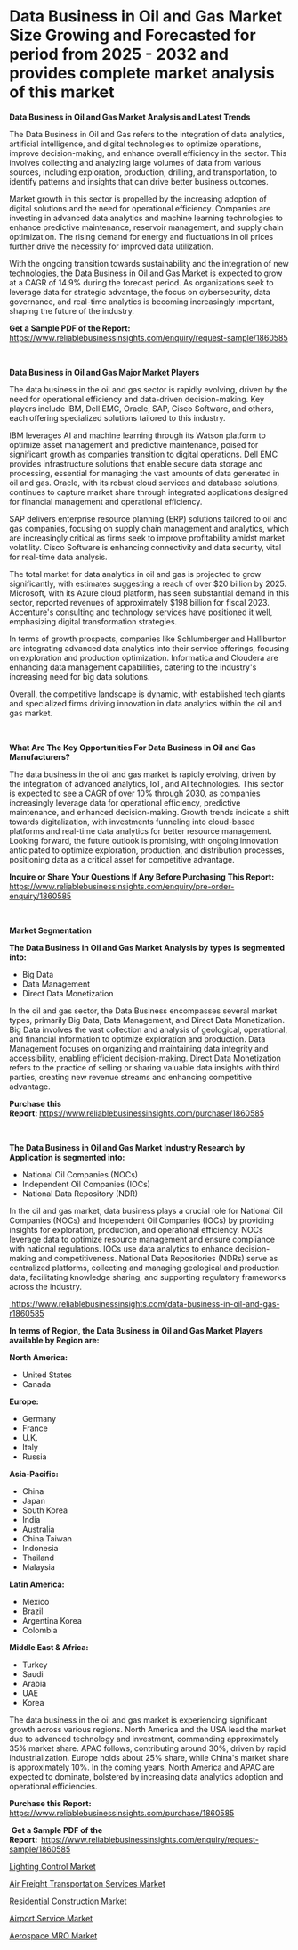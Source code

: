 <p><h1>Data Business in Oil and Gas Market Size Growing and Forecasted for period from 2025 - 2032 and provides complete market analysis of this market</h1></p><p><strong>Data Business in Oil and Gas Market Analysis and Latest Trends</strong></p>
<p><p>The Data Business in Oil and Gas refers to the integration of data analytics, artificial intelligence, and digital technologies to optimize operations, improve decision-making, and enhance overall efficiency in the sector. This involves collecting and analyzing large volumes of data from various sources, including exploration, production, drilling, and transportation, to identify patterns and insights that can drive better business outcomes.</p><p>Market growth in this sector is propelled by the increasing adoption of digital solutions and the need for operational efficiency. Companies are investing in advanced data analytics and machine learning technologies to enhance predictive maintenance, reservoir management, and supply chain optimization. The rising demand for energy and fluctuations in oil prices further drive the necessity for improved data utilization.</p><p>With the ongoing transition towards sustainability and the integration of new technologies, the Data Business in Oil and Gas Market is expected to grow at a CAGR of 14.9% during the forecast period. As organizations seek to leverage data for strategic advantage, the focus on cybersecurity, data governance, and real-time analytics is becoming increasingly important, shaping the future of the industry.</p></p>
<p><strong>Get a Sample PDF of the Report:&nbsp;</strong> <a href="https://www.reliablebusinessinsights.com/enquiry/request-sample/1860585?utm_campaign=1138&utm_medium=2&utm_source=Github&utm_content=ia&utm_term=09032025&utm_id=data-business-in-oil-and-gas">https://www.reliablebusinessinsights.com/enquiry/request-sample/1860585</a></p>
<p>&nbsp;</p>
<p><strong>Data Business in Oil and Gas Major Market Players</strong></p>
<p><p>The data business in the oil and gas sector is rapidly evolving, driven by the need for operational efficiency and data-driven decision-making. Key players include IBM, Dell EMC, Oracle, SAP, Cisco Software, and others, each offering specialized solutions tailored to this industry.</p><p>IBM leverages AI and machine learning through its Watson platform to optimize asset management and predictive maintenance, poised for significant growth as companies transition to digital operations. Dell EMC provides infrastructure solutions that enable secure data storage and processing, essential for managing the vast amounts of data generated in oil and gas. Oracle, with its robust cloud services and database solutions, continues to capture market share through integrated applications designed for financial management and operational efficiency.</p><p>SAP delivers enterprise resource planning (ERP) solutions tailored to oil and gas companies, focusing on supply chain management and analytics, which are increasingly critical as firms seek to improve profitability amidst market volatility. Cisco Software is enhancing connectivity and data security, vital for real-time data analysis.</p><p>The total market for data analytics in oil and gas is projected to grow significantly, with estimates suggesting a reach of over $20 billion by 2025. Microsoft, with its Azure cloud platform, has seen substantial demand in this sector, reported revenues of approximately $198 billion for fiscal 2023. Accenture's consulting and technology services have positioned it well, emphasizing digital transformation strategies.</p><p>In terms of growth prospects, companies like Schlumberger and Halliburton are integrating advanced data analytics into their service offerings, focusing on exploration and production optimization. Informatica and Cloudera are enhancing data management capabilities, catering to the industry's increasing need for big data solutions.</p><p>Overall, the competitive landscape is dynamic, with established tech giants and specialized firms driving innovation in data analytics within the oil and gas market.</p></p>
<p>&nbsp;</p>
<p><strong>What Are The Key Opportunities For Data Business in Oil and Gas Manufacturers?</strong></p>
<p><p>The data business in the oil and gas market is rapidly evolving, driven by the integration of advanced analytics, IoT, and AI technologies. This sector is expected to see a CAGR of over 10% through 2030, as companies increasingly leverage data for operational efficiency, predictive maintenance, and enhanced decision-making. Growth trends indicate a shift towards digitalization, with investments funneling into cloud-based platforms and real-time data analytics for better resource management. Looking forward, the future outlook is promising, with ongoing innovation anticipated to optimize exploration, production, and distribution processes, positioning data as a critical asset for competitive advantage.</p></p>
<p><strong>Inquire or Share Your Questions If Any Before Purchasing This Report:</strong> <a href="https://www.reliablebusinessinsights.com/enquiry/pre-order-enquiry/1860585?utm_campaign=1138&utm_medium=2&utm_source=Github&utm_content=ia&utm_term=09032025&utm_id=data-business-in-oil-and-gas">https://www.reliablebusinessinsights.com/enquiry/pre-order-enquiry/1860585</a></p>
<p>&nbsp;</p>
<p><strong>Market Segmentation</strong></p>
<p><strong>The Data Business in Oil and Gas Market Analysis by types is segmented into:</strong></p>
<p><ul><li>Big Data</li><li>Data Management</li><li>Direct Data Monetization</li></ul></p>
<p><p>In the oil and gas sector, the Data Business encompasses several market types, primarily Big Data, Data Management, and Direct Data Monetization. Big Data involves the vast collection and analysis of geological, operational, and financial information to optimize exploration and production. Data Management focuses on organizing and maintaining data integrity and accessibility, enabling efficient decision-making. Direct Data Monetization refers to the practice of selling or sharing valuable data insights with third parties, creating new revenue streams and enhancing competitive advantage.</p></p>
<p><strong>Purchase this Report:&nbsp;</strong><a href="https://www.reliablebusinessinsights.com/purchase/1860585?utm_campaign=1138&utm_medium=2&utm_source=Github&utm_content=ia&utm_term=09032025&utm_id=data-business-in-oil-and-gas">https://www.reliablebusinessinsights.com/purchase/1860585</a></p>
<p>&nbsp;</p>
<p><strong>The Data Business in Oil and Gas Market Industry Research by Application is segmented into:</strong></p>
<p><ul><li>National Oil Companies (NOCs)</li><li>Independent Oil Companies (IOCs)</li><li>National Data Repository (NDR)</li></ul></p>
<p><p>In the oil and gas market, data business plays a crucial role for National Oil Companies (NOCs) and Independent Oil Companies (IOCs) by providing insights for exploration, production, and operational efficiency. NOCs leverage data to optimize resource management and ensure compliance with national regulations. IOCs use data analytics to enhance decision-making and competitiveness. National Data Repositories (NDRs) serve as centralized platforms, collecting and managing geological and production data, facilitating knowledge sharing, and supporting regulatory frameworks across the industry.</p></p>
<p><a href="https://www.reliablebusinessinsights.com/data-business-in-oil-and-gas-r1860585?utm_campaign=1138&utm_medium=2&utm_source=Github&utm_content=ia&utm_term=09032025&utm_id=data-business-in-oil-and-gas">&nbsp;https://www.reliablebusinessinsights.com/data-business-in-oil-and-gas-r1860585</a></p>
<p><strong>In terms of Region, the Data Business in Oil and Gas Market Players available by Region are:</strong></p>
<p>
    <p> <strong> North America: </strong>
        <ul>
            <li>United States</li>
            <li>Canada</li>
        </ul>
        </p> 
    <p> <strong> Europe: </strong>
        <ul>
            <li>Germany</li>
            <li>France</li>
            <li>U.K.</li>
            <li>Italy</li>
            <li>Russia</li>
        </ul>
        </p> 
    <p> <strong> Asia-Pacific: </strong>
        <ul>
            <li>China</li>
            <li>Japan</li>
            <li>South Korea</li>
            <li>India</li>
            <li>Australia</li>
            <li>China Taiwan</li>
            <li>Indonesia</li>
            <li>Thailand</li>
            <li>Malaysia</li>
        </ul>
        </p> 
    <p> <strong> Latin America: </strong>
        <ul>
            <li>Mexico</li>
            <li>Brazil</li>
            <li>Argentina Korea</li>
            <li>Colombia</li>
        </ul>
        </p> 
    <p> <strong> Middle East & Africa: </strong>
        <ul>
            <li>Turkey</li>
            <li>Saudi</li>
            <li>Arabia</li>
            <li>UAE</li>
            <li>Korea</li>
        </ul>
    </p>
    </p>
<p><p>The data business in the oil and gas market is experiencing significant growth across various regions. North America and the USA lead the market due to advanced technology and investment, commanding approximately 35% market share. APAC follows, contributing around 30%, driven by rapid industrialization. Europe holds about 25% share, while China's market share is approximately 10%. In the coming years, North America and APAC are expected to dominate, bolstered by increasing data analytics adoption and operational efficiencies.</p></p>
<p><strong>Purchase this Report: </strong><a href="https://www.reliablebusinessinsights.com/purchase/1860585?utm_campaign=1138&utm_medium=2&utm_source=Github&utm_content=ia&utm_term=09032025&utm_id=data-business-in-oil-and-gas">https://www.reliablebusinessinsights.com/purchase/1860585</a></p>
<p>&nbsp;<strong>Get a Sample PDF of the Report:&nbsp;&nbsp;</strong><a href="https://www.reliablebusinessinsights.com/enquiry/request-sample/1860585?utm_campaign=1138&utm_medium=2&utm_source=Github&utm_content=ia&utm_term=09032025&utm_id=data-business-in-oil-and-gas">https://www.reliablebusinessinsights.com/enquiry/request-sample/1860585</a></p>
<p><strong></strong></p>
<p><p><a href="https://github.com/cezilfinerv9/Market-Research-Report-List-1/blob/main/lighting-control-market.md?utm_campaign=1138&utm_medium=2&utm_source=Github&utm_content=ia&utm_term=09032025&utm_id=data-business-in-oil-and-gas">Lighting Control Market</a></p><p><a href="https://github.com/tandepinho3p/Market-Research-Report-List-1/blob/main/air-freight-transportation-services-market.md?utm_campaign=1138&utm_medium=2&utm_source=Github&utm_content=ia&utm_term=09032025&utm_id=data-business-in-oil-and-gas">Air Freight Transportation Services Market</a></p><p><a href="https://github.com/syskamazucqa/Market-Research-Report-List-1/blob/main/residential-construction-market.md?utm_campaign=1138&utm_medium=2&utm_source=Github&utm_content=ia&utm_term=09032025&utm_id=data-business-in-oil-and-gas">Residential Construction Market</a></p><p><a href="https://github.com/guyerkanakwu/Market-Research-Report-List-1/blob/main/airport-service-market.md?utm_campaign=1138&utm_medium=2&utm_source=Github&utm_content=ia&utm_term=09032025&utm_id=data-business-in-oil-and-gas">Airport Service Market</a></p><p><a href="https://github.com/bhuraoutenc8/Market-Research-Report-List-1/blob/main/aerospace-mro-market.md?utm_campaign=1138&utm_medium=2&utm_source=Github&utm_content=ia&utm_term=09032025&utm_id=data-business-in-oil-and-gas">Aerospace MRO Market</a></p></p>